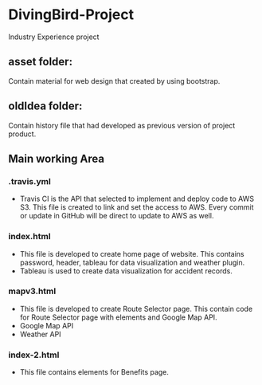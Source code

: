 # DivingBird-Project
Industry Experience project

## asset folder:
 Contain material for web design that created by using bootstrap.
 
 ## oldIdea folder:
 Contain history file that had developed as previous version of project product.
  
## Main working Area
### .travis.yml
- Travis CI is the API that selected to implement and deploy code to AWS S3. This file is created to link and set the access to AWS. Every commit or update in GitHub will be direct to update to AWS as well.

### index.html
- This file is developed to create home page of website. This contains password, header, tableau for data visualization and weather plugin. 
- Tableau is used to create data visualization for accident records. 

### mapv3.html
- This file is developed to create Route Selector page. This contain code for Route Selector page with elements and Google Map API. 
- Google Map API 
- Weather API 

### index-2.html
- This file contains elements for Benefits page. 
